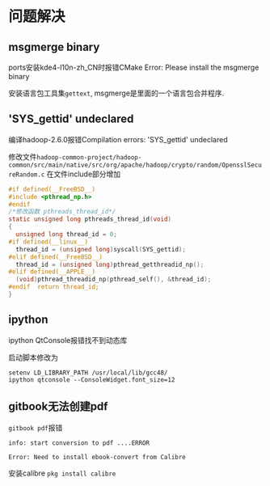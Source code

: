 # 问题解决

##  msgmerge binary
ports安装kde4-l10n-zh_CN时报错CMake Error: Please install the msgmerge binary

安装语言包工具集`gettext`, msgmerge是里面的一个语言包合并程序.

## 'SYS_gettid' undeclared
编译hadoop-2.6.0报错Compilation errors: 'SYS_gettid' undeclared

修改文件`hadoop-common-project/hadoop-common/src/main/native/src/org/apache/hadoop/crypto/random/OpensslSecureRandom.c`
在文件include部分增加
```c
#if defined(__FreeBSD__)
#include <pthread_np.h>
#endif
/*修改函数 pthreads_thread_id*/
static unsigned long pthreads_thread_id(void)
{
  unsigned long thread_id = 0;
#if defined(__linux__)
  thread_id = (unsigned long)syscall(SYS_gettid);
#elif defined(__FreeBSD__)
  thread_id = (unsigned long)pthread_getthreadid_np();
#elif defined(__APPLE__)
  (void)pthread_threadid_np(pthread_self(), &thread_id);
#endif  return thread_id;
}
```

## ipython
ipython QtConsole报错找不到动态库

启动脚本修改为
```
setenv LD_LIBRARY_PATH /usr/local/lib/gcc48/
ipython qtconsole --ConsoleWidget.font_size=12
```

## gitbook无法创建pdf
`gitbook pdf`报错
```
info: start conversion to pdf ....ERROR

Error: Need to install ebook-convert from Calibre
```

安装calibre  `pkg install calibre`

